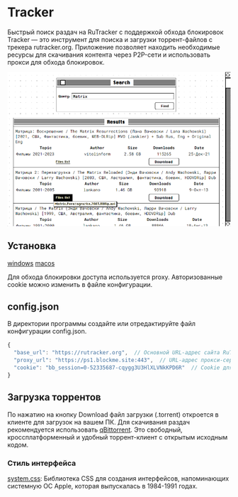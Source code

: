 # Tracker

Быстрый поиск раздач на RuTracker с поддержкой обхода блокировок
Tracker — это инструмент для поиска и загрузки торрент-файлов с трекера rutracker.org. Приложение позволяет находить необходимые ресурсы для скачивания контента через P2P-сети и использовать прокси для обхода блокировок.

![Tracker](https://github.com/Nikita55612/Tracker/blob/main/screenshots/Screenshot_1.png)

## Установка

[windows]([https://github.com/Nikita55612/Tracker/tree/2caeb3cee91488c587980e6098049e6d31e5b44e/installer/macos](https://github.com/Nikita55612/Tracker/tree/4458f63848028d38a706a6709c46fbfd79bbb1f5/installer/windows))
[macos](https://github.com/Nikita55612/Tracker/tree/2caeb3cee91488c587980e6098049e6d31e5b44e/installer/macos)

Для обхода блокировки доступа используется proxy. Авторизованные cookie можно изменить в файле конфигурации.

## config.json

В директории программы создайте или отредактируйте файл конфигурации config.json.

```js
{
  "base_url": "https://rutracker.org",  // Основной URL-адрес сайта RuTracker, к которому будет происходить обращение.
  "proxy_url": "https://ps1.blockme.site:443",  // URL-адрес прокси-сервера, который будет использоваться для обхода ограничений доступа или обеспечения анонимности.
  "cookie": "bb_session=0-52335687-cqygg3U3HlXLVNkKPD6R"  // Cookie для управления сессией пользователя.
}
```

## Загрузка торрентов

По нажатию на кнопку Download файл загрузки (.torrent) откроется в клиенте для загрузок на вашем ПК. 
Для скачивания раздач рекомендуется использовать [qBittorrent](https://www.qbittorrent.org/). Это свободный, кроссплатформенный и удобный торрент-клиент с открытым исходным кодом.

### Стиль интерфейса

[system.css](https://github.com/sakofchit/system.css): Библиотека CSS для создания интерфейсов, напоминающих системную ОС Apple, которая выпускалась в 1984-1991 годах.


